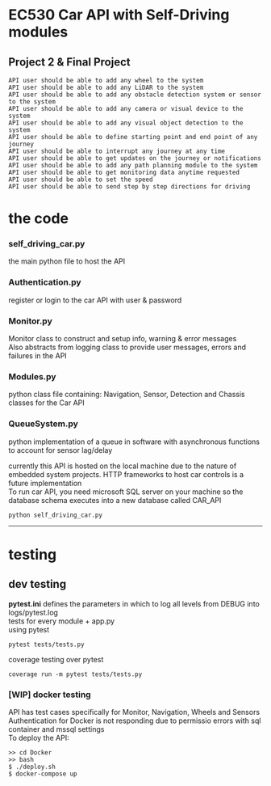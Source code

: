 # EC530 Car API with Self-Driving modules
## Project 2 & Final Project

```
API user should be able to add any wheel to the system
API user should be able to add any LiDAR to the system
API user should be able to add any obstacle detection system or sensor to the system
API user should be able to add any camera or visual device to the system
API user should be able to add any visual object detection to the system
API user should be able to define starting point and end point of any journey
API user should be able to interrupt any journey at any time
API user should be able to get updates on the journey or notifications
API user should be able to add any path planning module to the system
API user should be able to get monitoring data anytime requested
API user should be able to set the speed
API user should be able to send step by step directions for driving
```
# the code
### self_driving_car.py
the main python file to host the API <br>

### Authentication.py 
register or login to the car API with user & password <br>

### Monitor.py 
Monitor class to construct and setup info, warning & error messages <br>
Also abstracts from logging class to provide user messages, errors and failures in the API <br>

### Modules.py 
python class file containing: Navigation, Sensor, Detection and Chassis classes for the Car API <br>

### QueueSystem.py
python implementation of a queue in software with asynchronous functions to account for sensor lag/delay <br>

currently this API is hosted on the local machine due to the nature of embedded system projects. HTTP frameworks to host car controls is a  future implementation <br>
To run car API, you need microsoft SQL server on your machine so the database schema executes into a new database called CAR_API <br>

```
python self_driving_car.py
```

<hr>

# testing

## dev testing
**pytest.ini** defines the parameters in which to log all levels from DEBUG into logs/pytest.log <br> 
tests for every module + app.py <br>
using pytest
```
pytest tests/tests.py
```
coverage testing over pytest
```
coverage run -m pytest tests/tests.py
```
### [WIP] docker testing
API has test cases specifically for Monitor, Navigation, Wheels and Sensors <br>
Authentication for Docker is not responding due to permissio errors with sql container and mssql settings <br>
To deploy the API: <br>
```
>> cd Docker
>> bash
$ ./deploy.sh
$ docker-compose up
```


